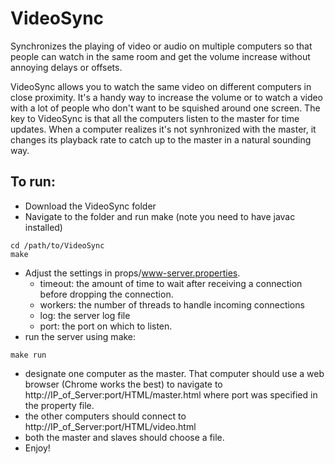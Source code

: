 VideoSync
=========

Synchronizes the playing of video or audio on multiple computers so that people can watch in the same room and get the volume increase without annoying delays or offsets.

VideoSync allows you to watch the same video on different computers in close proximity. It's a handy way to increase the volume or to watch a video with a lot of people who don't want to be squished around one screen. The key to VideoSync is that all the computers listen to the master for time updates. When a computer realizes it's not synhronized with the master, it changes its playback rate to catch up to the master in a natural sounding way.

## To run:
- Download the VideoSync folder
- Navigate to the folder and run make (note you need to have javac installed)
```
cd /path/to/VideoSync
make
```
- Adjust the settings in props/www-server.properties.
  * timeout: the amount of time to wait after receiving a connection before dropping the connection.
  * workers: the number of threads to handle incoming connections
  * log: the server log file
  * port: the port on which to listen.
- run the server using make:
```
make run
```
- designate one computer as the master. That computer should use a web browser (Chrome works the best) to navigate to http://IP_of_Server:port/HTML/master.html where port was specified in the property file.
- the other computers should connect to http://IP_of_Server:port/HTML/video.html
- both the master and slaves should choose a file.
- Enjoy!

